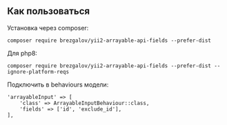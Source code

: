 ## Как пользоваться
Установка через composer:

    composer require brezgalov/yii2-arrayable-api-fields --prefer-dist

Для php8:

    composer require brezgalov/yii2-arrayable-api-fields --prefer-dist --ignore-platform-reqs

Подключить в behaviours модели:


    'arrayableInput' => [
        'class' => ArrayableInputBehaviour::class,
        'fields' => ['id', 'exclude_id'],
    ],
